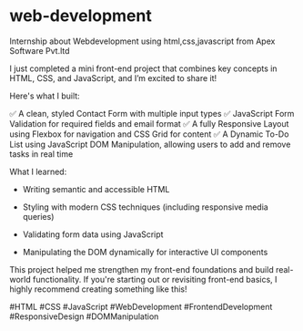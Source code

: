 # web-development
Internship about Webdevelopment using html,css,javascript from Apex Software Pvt.ltd

I just completed a mini front-end project that combines key concepts in HTML, CSS, and JavaScript, and I’m excited to share it!

Here's what I built:

✅ A clean, styled Contact Form with multiple input types
✅ JavaScript Form Validation for required fields and email format
✅ A fully Responsive Layout using Flexbox for navigation and CSS Grid for content
✅ A Dynamic To-Do List using JavaScript DOM Manipulation, allowing users to add and remove tasks in real time

What I learned:

* Writing semantic and accessible HTML

* Styling with modern CSS techniques (including responsive media queries)

* Validating form data using JavaScript

* Manipulating the DOM dynamically for interactive UI components


This project helped me strengthen my front-end foundations and build real-world functionality. If you're starting out or revisiting front-end basics, I highly recommend creating something like this!


#HTML #CSS #JavaScript #WebDevelopment #FrontendDevelopment #ResponsiveDesign #DOMManipulation 
